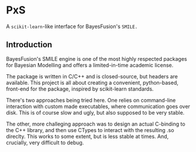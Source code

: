 # PxS
A `scikit-learn`-like interface for BayesFusion's `SMILE.`

## Introduction
BayesFusion's SMILE engine is one of the most highly respected packages for
Bayesian Modelling and offers a limited-in-time academic license. 

The package is written in C/C++ and is closed-source, but headers are available.
This project is all about creating a convenient, python-based, front-end for the 
package, inspired by scikit-learn standards.

There's two approaches being tried here. One relies on command-line interaction
with custom made executables, where communication goes over disk. This is of
course slow and ugly, but also supposed to be very stable.

The other, more challeging approach was to design an actual C-binding to the
C++ library, and then use CTypes to interact with the resulting .so direclty.
This works to some extent, but is less stable at times. And, crucially, very
difficult to debug.
